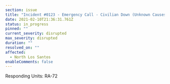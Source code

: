 ```yaml
---
section: issue
title: "Incident #0123 - Emergency Call - Civilian Down (Unknown Causes)"
date: 2021-02-10T21:36:31.761Z
status: in_progress
pinned: ""
current_severity: disrupted
max_severity: disrupted
duration: ""
resolved_on: ""
affected:
  - North Los Santos
enableComments: false
---
```

Responding Units: RA-72